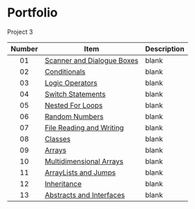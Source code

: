 # Portfolio
Project 3

| Number | Item | Description |
| :----: | ------ | ----------|
| 01 | [Scanner and Dialogue Boxes](https://github.com/TierraCodes/Portfolio/tree/main/Activity1) | blank |
| 02 | [Conditionals](https://github.com/TierraCodes/Portfolio/tree/main/Activity%202) | blank |
| 03 | [Logic Operators](https://github.com/TierraCodes/Portfolio/tree/main/Activity3) | blank |
| 04 | [Switch Statements](https://github.com/TierraCodes/Portfolio/tree/main/Activity4) | blank |
| 05 | [Nested For Loops](https://github.com/TierraCodes/Portfolio/tree/main/Activity8) | blank |
| 06 | [Random Numbers](https://github.com/TierraCodes/Portfolio/tree/main/Activity%209) | blank |
| 07 | [File Reading and Writing](https://github.com/TierraCodes/Portfolio/tree/main/fileActivity) | blank |
| 08 | [Classes](https://github.com/TierraCodes/Portfolio/tree/main/classes) | blank |
| 09 | [Arrays](https://github.com/TierraCodes/Portfolio/tree/main/Arrays%20Activity) | blank |
| 10 | [Multidimensional Arrays](https://github.com/TierraCodes/Portfolio/tree/main/Activity%2016) | blank |
| 11 | [ArrayLists and Jumps](https://github.com/TierraCodes/Portfolio/tree/main/arrayListDemo) | blank |
| 12 | [Inheritance](https://github.com/TierraCodes/Portfolio/tree/main/inheritanceActivity) | blank |
| 13 | [Abstracts and Interfaces](https://github.com/TierraCodes/Portfolio/tree/main/abstractAndInterfaces) | blank |
